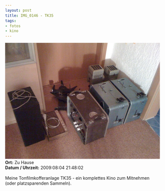 ```yaml
--- 
layout: post
title: IMG_0146 - TK35
tags: 
- fotos
- kino
---
```

<img src="/uploads/images/2010_04/IMG_0146.jpg" alt="IMG_0146 - TK35" class="aligncenter" /><br />
<strong>Ort:</strong> Zu Hause<br />
<strong>Datum / Uhrzeit:</strong> 2009:08:04 21:48:02<br />
<br />
Meine Tonfilmkofferanlage TK35 - ein komplettes Kino zum Mitnehmen (oder platzsparenden Sammeln).
